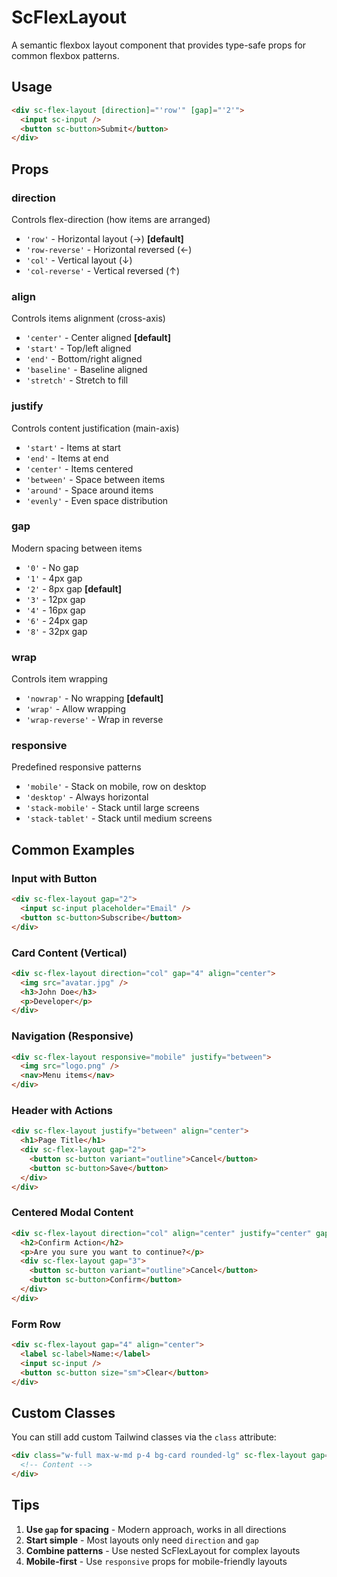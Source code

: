 # ScFlexLayout

A semantic flexbox layout component that provides type-safe props for common flexbox patterns.

## Usage

```html
<div sc-flex-layout [direction]="'row'" [gap]="'2'">
  <input sc-input />
  <button sc-button>Submit</button>
</div>
```

## Props

### direction

Controls flex-direction (how items are arranged)

- `'row'` - Horizontal layout (→) **[default]**
- `'row-reverse'` - Horizontal reversed (←)
- `'col'` - Vertical layout (↓)
- `'col-reverse'` - Vertical reversed (↑)

### align

Controls items alignment (cross-axis)

- `'center'` - Center aligned **[default]**
- `'start'` - Top/left aligned
- `'end'` - Bottom/right aligned
- `'baseline'` - Baseline aligned
- `'stretch'` - Stretch to fill

### justify

Controls content justification (main-axis)

- `'start'` - Items at start
- `'end'` - Items at end
- `'center'` - Items centered
- `'between'` - Space between items
- `'around'` - Space around items
- `'evenly'` - Even space distribution

### gap

Modern spacing between items

- `'0'` - No gap
- `'1'` - 4px gap
- `'2'` - 8px gap **[default]**
- `'3'` - 12px gap
- `'4'` - 16px gap
- `'6'` - 24px gap
- `'8'` - 32px gap

### wrap

Controls item wrapping

- `'nowrap'` - No wrapping **[default]**
- `'wrap'` - Allow wrapping
- `'wrap-reverse'` - Wrap in reverse

### responsive

Predefined responsive patterns

- `'mobile'` - Stack on mobile, row on desktop
- `'desktop'` - Always horizontal
- `'stack-mobile'` - Stack until large screens
- `'stack-tablet'` - Stack until medium screens

## Common Examples

### Input with Button

```html
<div sc-flex-layout gap="2">
  <input sc-input placeholder="Email" />
  <button sc-button>Subscribe</button>
</div>
```

### Card Content (Vertical)

```html
<div sc-flex-layout direction="col" gap="4" align="center">
  <img src="avatar.jpg" />
  <h3>John Doe</h3>
  <p>Developer</p>
</div>
```

### Navigation (Responsive)

```html
<div sc-flex-layout responsive="mobile" justify="between">
  <img src="logo.png" />
  <nav>Menu items</nav>
</div>
```

### Header with Actions

```html
<div sc-flex-layout justify="between" align="center">
  <h1>Page Title</h1>
  <div sc-flex-layout gap="2">
    <button sc-button variant="outline">Cancel</button>
    <button sc-button>Save</button>
  </div>
</div>
```

### Centered Modal Content

```html
<div sc-flex-layout direction="col" align="center" justify="center" gap="6">
  <h2>Confirm Action</h2>
  <p>Are you sure you want to continue?</p>
  <div sc-flex-layout gap="3">
    <button sc-button variant="outline">Cancel</button>
    <button sc-button>Confirm</button>
  </div>
</div>
```

### Form Row

```html
<div sc-flex-layout gap="4" align="center">
  <label sc-label>Name:</label>
  <input sc-input />
  <button sc-button size="sm">Clear</button>
</div>
```

## Custom Classes

You can still add custom Tailwind classes via the `class` attribute:

```html
<div class="w-full max-w-md p-4 bg-card rounded-lg" sc-flex-layout gap="2">
  <!-- Content -->
</div>
```

## Tips

1. **Use `gap` for spacing** - Modern approach, works in all directions
2. **Start simple** - Most layouts only need `direction` and `gap`
3. **Combine patterns** - Use nested ScFlexLayout for complex layouts
4. **Mobile-first** - Use `responsive` props for mobile-friendly layouts
